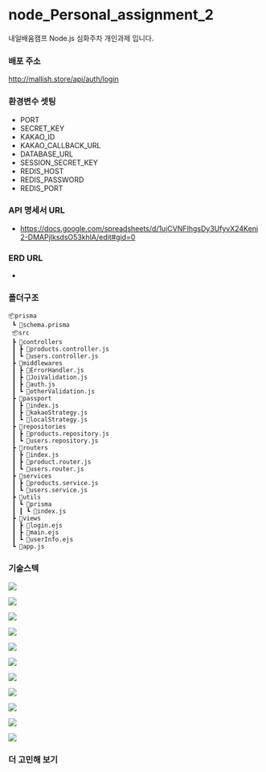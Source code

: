 # node_Personal_assignment_2

내일배움캠프 Node.js 심화주차 개인과제 입니다.

### 배포 주소

http://mallish.store/api/auth/login

### 환경변수 셋팅

- PORT
- SECRET_KEY
- KAKAO_ID
- KAKAO_CALLBACK_URL
- DATABASE_URL
- SESSION_SECRET_KEY
- REDIS_HOST
- REDIS_PASSWORD
- REDIS_PORT

### API 명세서 URL

- https://docs.google.com/spreadsheets/d/1ujCVNFIhgsDy3UfyvX24Keni2-DMAPjIksdsO53khlA/edit#gid=0

### ERD URL

-

### 폴더구조

```
📦prisma
 ┗ 📜schema.prisma
 📦src
 ┣ 📂controllers
 ┃ ┣ 📜products.controller.js
 ┃ ┗ 📜users.controller.js
 ┣ 📂middlewares
 ┃ ┣ 📜ErrorHandler.js
 ┃ ┣ 📜JoiValidation.js
 ┃ ┣ 📜auth.js
 ┃ ┗ 📜otherValidation.js
 ┣ 📂passport
 ┃ ┣ 📜index.js
 ┃ ┣ 📜kakaoStrategy.js
 ┃ ┗ 📜localStrategy.js
 ┣ 📂repositories
 ┃ ┣ 📜products.repository.js
 ┃ ┗ 📜users.repository.js
 ┣ 📂routers
 ┃ ┣ 📜index.js
 ┃ ┣ 📜product.router.js
 ┃ ┗ 📜users.router.js
 ┣ 📂services
 ┃ ┣ 📜products.service.js
 ┃ ┗ 📜users.service.js
 ┣ 📂utils
 ┃ ┗ 📂prisma
 ┃ ┃ ┗ 📜index.js
 ┣ 📂views
 ┃ ┣ 📜login.ejs
 ┃ ┣ 📜main.ejs
 ┃ ┗ 📜userInfo.ejs
 ┗ 📜app.js
```

### 기술스텍

<img src="https://img.shields.io/badge/보일내용-배경색상?style=for-the-badge&logo=제공하는이름&logoColor=내용색상">

<img src="https://img.shields.io/badge/javaScript-F7DF1E?style=for-the-badge&logo=javaScript&logoColor=black"></br>

<img src="https://img.shields.io/badge/Node.js-339933?style=for-the-badge&logo=Node.js&logoColor=white"></br>

<img src="https://img.shields.io/badge/express-000000?style=for-the-badge&logo=express&logoColor=white"></br>

<img src="https://img.shields.io/badge/MySQL-4479A1?style=for-the-badge&logo=MySQL&logoColor=white"></br>

<img src="https://img.shields.io/badge/Amazon RDS-527FFF?style=for-the-badge&logo=Amazon RDS&logoColor=white"></br>

<img src="https://img.shields.io/badge/Prisma-2D3748?style=for-the-badge&logo=Prisma&logoColor=white"></br>

<img src="https://img.shields.io/badge/Redis-DC382D?style=for-the-badge&logo=Redis&logoColor=white"></br>

<img src="https://img.shields.io/badge/Passport-34E27A?style=for-the-badge&logo=Passport&logoColor=black"></br>

<img src="https://img.shields.io/badge/Amazon EC2-FF9900?style=for-the-badge&logo=Amazon EC2&logoColor=black"></br>

<img src="https://img.shields.io/badge/Ubuntu-E95420?style=for-the-badge&logo=Ubuntu&logoColor=white"></br>

### 더 고민해 보기

